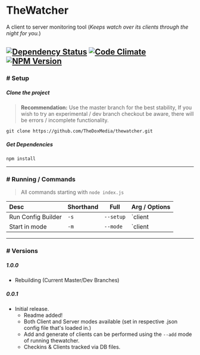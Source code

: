 TheWatcher
==========
A client to server monitoring tool (*Keeps watch over its clients through the night for you.*)

  [![Dependency Status][david-dm-badge]][david-dm-url]
  [![Code Climate][code-climate-badge]][code-climate-url]
  [![NPM Version][npm-badge]][npm-url]
---

### # Setup

##### Clone the project

> **Recommendation:** Use the master branch for the best stability,
  If you wish to try an experimental / dev branch checkout be aware, there
  will be errors / incomplete functionality.

```
git clone https://github.com/TheDoxMedia/thewatcher.git
```

##### Get Dependencies

```
npm install
```

---

### # Running / Commands
> All commands starting with `node index.js`

| Desc               | Shorthand     | Full       | Arg / Options           |
|:-------------------|---------------|------------|-------------------------|
| Run Config Builder | `-s`          | `--setup`  |  `client | server`      |
| Start in mode      | `-m`          | `--mode`   |  `client | server`      |


---

### # Versions
##### 1.0.0
  - Rebuilding (Current Master/Dev Branches)

##### 0.0.1
  - Initial release.
    - Readme added!
    - Both Client and Server modes available (set in respective .json config file that's loaded in.)
    - Add and generate of clients can be performed using the `--add` mode of running thewatcher.
    - Checkins & Clients tracked via DB files.

[npm-url]: https://www.npmjs.com/package/thewatcher
[npm-badge]: https://img.shields.io/npm/v/thewatcher.svg?style=flat-square
[code-climate-url]: https://codeclimate.com/github/TheDoxMedia/thewatcher
[code-climate-badge]: https://img.shields.io/codeclimate/github/TheDoxMedia/thewatcher.svg?style=flat-square
[david-dm-url]: https://david-dm.org/thedoxmedia/thewatcher
[david-dm-badge]: https://img.shields.io/david/TheDoxMedia/thewatcher.svg?style=flat-square
